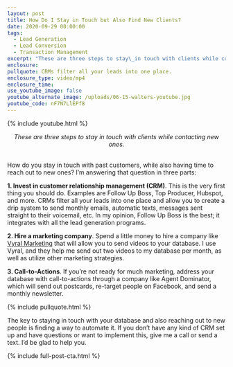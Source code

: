 ```yaml
---
layout: post
title: How Do I Stay in Touch but Also Find New Clients?
date: 2020-09-29 00:00:00
tags:
  - Lead Generation
  - Lead Conversion
  - Transaction Management
excerpt: "These are three steps to stay\_in touch with clients while contacting new ones."
enclosure:
pullquote: CRMs filter all your leads into one place.
enclosure_type: video/mp4
enclosure_time:
use_youtube_image: false
youtube_alternate_image: /uploads/06-15-walters-youtube.jpg
youtube_code: nF7N7LlEPf8
---
```


{% include youtube.html %}

<center><em>These are three steps to stay in touch with clients while contacting new ones.</em></center>

<br>How do you stay in touch with past customers, while also having time to reach out to new ones? I’m answering that question in three parts:

**1\. Invest in customer relationship management (CRM)**. This is the very first thing you should do. Examples are Follow Up Boss, Top Producer, Hubspot, and more. CRMs filter all your leads into one place and allow you to create a drip system to send monthly emails, automatic texts, messages sent straight to their voicemail, etc. In my opinion, Follow Up Boss is the best; it integrates with all the lead generation programs.

**2\. Hire a marketing company**. Spend a little money to hire a company like <u><a target="_blank" rel="noopener" href="http://www.getvyral.com/">Vyral Marketing</a></u> that will allow you to send videos to your database. I use Vyral, and they help me send out two videos to my database per month, as well as utilize other marketing strategies.

**3\. Call-to-Actions**. If you’re not ready for much marketing, address your database with call-to-actions through a company like Agent Dominator, which will send out postcards, re-target people on Facebook, and send a monthly newsletter.

{% include pullquote.html %}

The key to staying in touch with your database and also reaching out to new people is finding a way to automate it. If you don’t have any kind of CRM set up and have questions or want to implement this, give me a call or send a text. I’d be glad to help you.

{% include full-post-cta.html %}